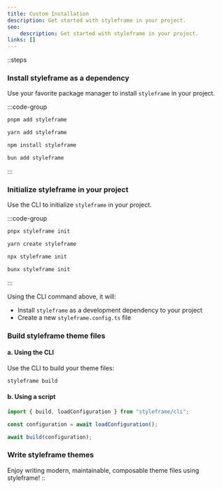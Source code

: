 ```yaml
---
title: Custom Installation
description: Get started with styleframe in your project.
seo:
    description: Get started with styleframe in your project.
links: []
---
```


::steps

### Install styleframe as a dependency

Use your favorite package manager to install `styleframe` in your project.

:::code-group

```bash [pnpm]
pnpm add styleframe
```

```bash [yarn]
yarn add styleframe
```

```bash [npm]
npm install styleframe
```

```bash [bun]
bun add styleframe
```

:::

### Initialize styleframe in your project

Use the CLI to initialize `styleframe` in your project.

:::code-group

```bash [pnpm]
pnpx styleframe init
```

```bash [yarn]
yarn create styleframe
```

```bash [npm]
npx styleframe init
```

```bash [bun]
bunx styleframe init
```

:::

Using the CLI command above, it will:

- Install `styleframe` as a development dependency to your project
- Create a new `styleframe.config.ts` file

### Build styleframe theme files

#### a. Using the CLI

Use the CLI to build your theme files:

```bash
styleframe build
```

#### b. Using a script

```typescript
import { build, loadConfiguration } from "styleframe/cli";

const configuration = await loadConfiguration();

await build(configuration);
```

### Write styleframe themes

Enjoy writing modern, maintainable, composable theme files using styleframe!
::
